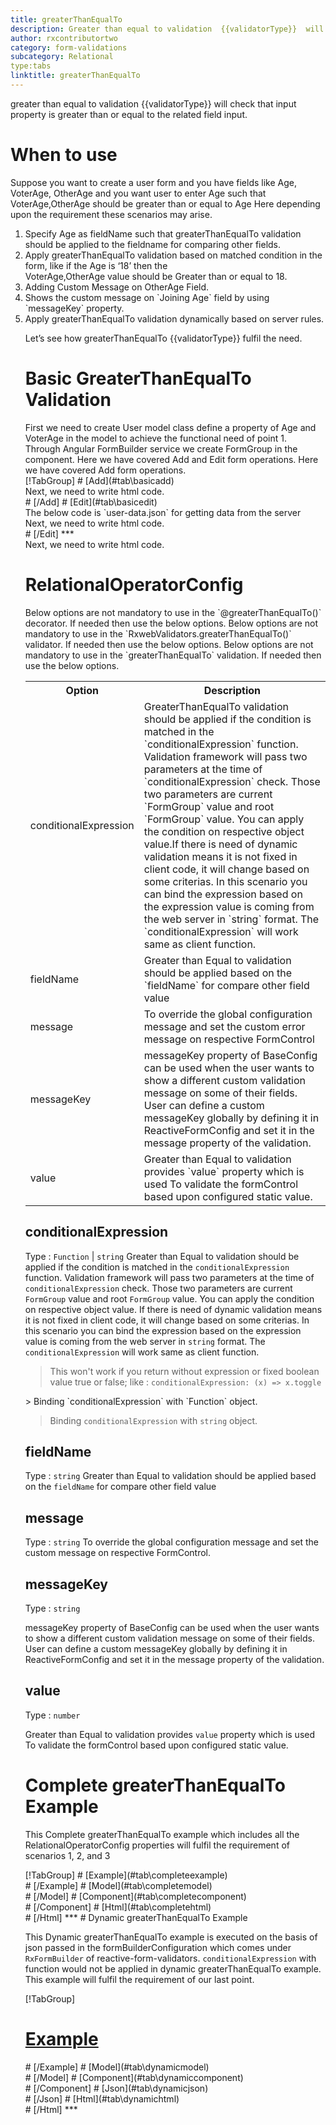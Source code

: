 ```yaml
---
title: greaterThanEqualTo 
description: Greater than equal to validation  {{validatorType}}  will check that input property is greater than or equal to the related field input.
author: rxcontributortwo
category: form-validations
subcategory: Relational
type:tabs
linktitle: greaterThanEqualTo
---
```


<div class="title-bar"><p>greater than equal to validation  {{validatorType}}  will check that input property is greater than or equal to the related field input.</p></div>

# When to use
Suppose you want to create a user form and you have fields like Age, VoterAge, OtherAge and you want user to enter Age such that VoterAge,OtherAge should be greater than or equal to Age Here depending upon the requirement these scenarios may arise.

<ol class='showHideElement'>
<li>Specify Age as fieldName such that greaterThanEqualTo validation should be applied to the fieldname for comparing other fields.</li>
<li>Apply greaterThanEqualTo validation based on matched condition in the form, like if the Age is ‘18’ then the </li>VoterAge,OtherAge value should be Greater than or equal to 18.
<li>Adding Custom Message on OtherAge Field.</li>
<li>Shows the custom message on `Joining Age` field by using `messageKey` property.</li>
<data-scope scope="['decorator','validator']">
<li>Apply greaterThanEqualTo validation dynamically based on server rules.</li>
</data-scope>

Let’s see how greaterThanEqualTo  {{validatorType}}  fulfil the need.

# Basic GreaterThanEqualTo Validation

<data-scope scope="['decorator','template-driven-directives','template-driven-decorators']">
First we need to create User model class define a property of Age and VoterAge  in the model to achieve the functional need of point 1. 
<div component="app-code" key="greaterThanEqualTo-add-model"></div> 
</data-scope>
Through Angular FormBuilder service we create FormGroup in the component.
<data-scope scope="['decorator']">
Here we have covered Add and Edit form operations. 
</data-scope>

<data-scope scope="['validator','template-driven-directives','template-driven-decorators']">
Here we have covered Add form operations. 
</data-scope>

<data-scope scope="['decorator']">
<div component="app-tabs" key="basic-operations"></div>
[!TabGroup]
# [Add](#tab\basicadd)
<div component="app-code" key="greaterThanEqualTo-add-component"></div> 
Next, we need to write html code.
<div component="app-code" key="greaterThanEqualTo-add-html"></div> 
<div component="app-example-runner" ref-component="app-greaterThanEqualTo-add"></div>
# [/Add]
# [Edit](#tab\basicedit)
<div component="app-code" key="greaterThanEqualTo-edit-component"></div> 
The below code is `user-data.json` for getting data from the server
<div component="app-code" key="greaterThanEqualTo-edit-json"></div> 
Next, we need to write html code.
<div component="app-code" key="greaterThanEqualTo-edit-html"></div> 
<div component="app-example-runner" ref-component="app-greaterThanEqualTo-edit"></div>
# [/Edit]
***
</data-scope>

<data-scope scope="['validator','template-driven-directives','template-driven-decorators']">
<div component="app-code" key="greaterThanEqualTo-add-component"></div> 
Next, we need to write html code.
<div component="app-code" key="greaterThanEqualTo-add-html"></div> 
<div component="app-example-runner" ref-component="app-greaterThanEqualTo-add"></div>
</data-scope>

# RelationalOperatorConfig

<data-scope scope="['decorator']">
Below options are not mandatory to use in the `@greaterThanEqualTo()` decorator. If needed then use the below options.
</data-scope>
<data-scope scope="['validator']">
Below options are not mandatory to use in the `RxwebValidators.greaterThanEqualTo()` validator. If needed then use the below options.
</data-scope>
<data-scope scope="['template-driven-directives','template-driven-decorators']">
Below options are not mandatory to use in the `greaterThanEqualTo` validation. If needed then use the below options.
</data-scope>

<table class="table table-bordered table-striped showHideElement">
<tr><th>Option</th><th>Description</th></tr>
<tr><td><a  title="conditionalExpression">conditionalExpression</a></td><td>GreaterThanEqualTo validation should be applied if the condition is matched in the `conditionalExpression` function. Validation framework will pass two parameters at the time of `conditionalExpression` check. Those two parameters are current `FormGroup` value and root `FormGroup` value. You can apply the condition on respective object value.If there is need of dynamic validation means it is not fixed in client code, it will change based on some criterias. In this scenario you can bind the expression based on the expression value is coming from the web server in `string` format. The `conditionalExpression` will work same as client function.</td></tr>
<tr><td><a title="fieldName">fieldName</a></td><td>Greater than Equal to validation should be applied based on the `fieldName` for compare other field value</td></tr>
<tr><td><a  title="message">message</a></td><td>To override the global configuration message and set the custom error message on respective FormControl</td></tr>
<tr><td><a (click)='scrollTo("#messageKey")' title="messageKey">messageKey</a></td><td>messageKey property of BaseConfig can be used when the user wants to show a different custom validation message on some of their fields. User can define a custom messageKey globally by defining it in ReactiveFormConfig and set it in the message property of the validation.</td></tr>
<tr><td><a (click)='scrollTo("#value")' title="value">value</a></td><td>Greater than Equal to validation provides `value` property which is used To validate the formControl based upon configured static value.</td></tr>
</table>

## conditionalExpression 
Type :  `Function`  |  `string` 
Greater than Equal to validation should be applied if the condition is matched in the `conditionalExpression` function. Validation framework will pass two parameters at the time of `conditionalExpression` check. Those two parameters are current `FormGroup` value and root `FormGroup` value. You can apply the condition on respective object value.
If there is need of dynamic validation means it is not fixed in client code, it will change based on some criterias. In this scenario you can bind the expression based on the expression value is coming from the web server in `string` format. The `conditionalExpression` will work same as client function.

> This won't work if you return without expression or fixed boolean value true or false; like : `conditionalExpression: (x) => x.toggle`

<data-scope scope="['validator','decorator']">
> Binding `conditionalExpression` with `Function` object.
<div component="app-code" key="greaterThanEqualTo-conditionalExpressionExampleFunction-model"></div> 
</data-scope>

> Binding `conditionalExpression` with `string` object.
<div component="app-code" key="greaterThanEqualTo-conditionalExpressionExampleString-model"></div> 

<div component="app-example-runner" ref-component="app-greaterThanEqualTo-conditionalExpression" title="greaterThanEqualTo {{validatorType}} with conditionalExpression" key="conditionalExpression"></div>

## fieldName 
Type :  `string` 
Greater than Equal to validation should be applied based on the `fieldName` for compare other field value 

<div component="app-code" key="greaterThanEqualTo-fieldNameExample-model"></div> 
<div component="app-example-runner" ref-component="app-greaterThanEqualTo-fieldName" title="greaterThanEqualTo {{validatorType}} with fieldName" key="fieldName"></div>

## message 
Type :  `string`
To override the global configuration message and set the custom message on respective FormControl.

<div component="app-code" key="greaterThanEqualTo-messageExample-model"></div> 
<div component="app-example-runner" ref-component="app-greaterThanEqualTo-message" title="greaterThanEqualTo {{validatorType}} with message" key="message"></div>

## messageKey
Type : `string`

messageKey property of BaseConfig can be used when the user wants to show a different custom validation message on some of their fields. User can define a custom messageKey globally by defining it in ReactiveFormConfig and set it in the message property of the validation.

<div component="app-code" key="greaterThanEqualTo-messageKeyExample-model"></div> 
<div component="app-example-runner" ref-component="app-greaterThanEqualTo-messageKey" title="greaterThanEqualTo {{validatorType}} with messageKey" key="messageKey"></div>

## value
Type : `number`

Greater than Equal to validation provides `value` property which is used To validate the formControl based upon configured static value.

<div component="app-code" key="greaterThanEqualTo-valueExample-model"></div> 
<div component="app-example-runner" ref-component="app-greaterThanEqualTo-value" title="greaterThanEqualTo {{validatorType}} with value" key="value"></div>

# Complete greaterThanEqualTo Example

This Complete greaterThanEqualTo example which includes all the RelationalOperatorConfig properties will fulfil the requirement of scenarios 1, 2, and 3

<div component="app-tabs" key="complete"></div>
[!TabGroup]
# [Example](#tab\completeexample)
<div component="app-example-runner" ref-component="app-greaterThanEqualTo-complete"></div>
# [/Example]
<data-scope scope="['decorator','template-driven-directives','template-driven-decorators']">
# [Model](#tab\completemodel)
<div component="app-code" key="greaterThanEqualTo-complete-model"></div> 
# [/Model]
</data-scope>
# [Component](#tab\completecomponent)
<div component="app-code" key="greaterThanEqualTo-complete-component"></div>
# [/Component]
# [Html](#tab\completehtml)
<div component="app-code" key="greaterThanEqualTo-complete-html"></div> 
# [/Html]
***

<data-scope scope="['decorator','validator']">
# Dynamic greaterThanEqualTo Example

This Dynamic greaterThanEqualTo example is executed on the basis of json passed in the formBuilderConfiguration which comes under `RxFormBuilder` of reactive-form-validators. `conditionalExpression` with function would not be applied in dynamic greaterThanEqualTo example. This example will fulfil the requirement of our last point.

<div component="app-tabs" key="dynamic"></div>

[!TabGroup]
# [Example](#tab\dynamicexample)
<div component="app-example-runner" ref-component="app-greaterThanEqualTo-dynamic"></div>
# [/Example]
<data-scope scope="['decorator']">
# [Model](#tab\dynamicmodel)
<div component="app-code" key="greaterThanEqualTo-dynamic-model"></div>
# [/Model]
</data-scope>
# [Component](#tab\dynamiccomponent)
<div component="app-code" key="greaterThanEqualTo-dynamic-component"></div>
# [/Component]
# [Json](#tab\dynamicjson)
<div component="app-code" key="greaterThanEqualTo-dynamic-json"></div>
# [/Json]
# [Html](#tab\dynamichtml)
<div component="app-code" key="greaterThanEqualTo-dynamic-html"></div> 
# [/Html]
***
</data-scope>
